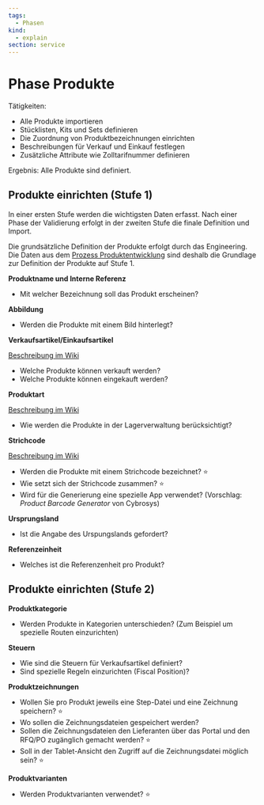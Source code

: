 ```yaml
---
tags:
  - Phasen
kind:
  - explain
section: service
---
```

# Phase Produkte

Tätigkeiten:

* Alle Produkte importieren
* Stücklisten, Kits und Sets definieren
* Die Zuordnung von Produktbezeichnungen einrichten
* Beschreibungen für Verkauf und Einkauf festlegen
* Zusätzliche Attribute wie Zolltarifnummer definieren

Ergebnis: Alle Produkte sind definiert.

## Produkte einrichten (Stufe 1)
In einer ersten Stufe werden die wichtigsten Daten erfasst. Nach einer Phase der Validierung erfolgt in der zweiten Stufe die finale Definition und Import.

Die grundsätzliche Definition der Produkte erfolgt durch das Engineering. Die Daten aus dem [Prozess Produktentwicklung](https://www.odoo-wiki.org/prozess-produktentwicklung.html) sind deshalb die Grundlage zur Definition der Produkte auf Stufe 1.

**Produktname und Interne Referenz**

- Mit welcher Bezeichnung soll das Produkt erscheinen?

**Abbildung**

- Werden die Produkte mit einem Bild hinterlegt?

**Verkaufsartikel/Einkaufsartikel**

 [Beschreibung im Wiki](https://www.odoo-wiki.org/fertigung-stammdaten.html#Verkaufsartikel/Einkaufsartikel)

- Welche Produkte können verkauft werden?
- Welche Produkte können eingekauft werden?

**Produktart**

[Beschreibung im Wiki](https://www.odoo-wiki.org/fertigung-stammdaten.html#produktart)

- Wie werden die Produkte in der Lagerverwaltung berücksichtigt?

**Strichcode**

[Beschreibung im Wiki](https://www.odoo-wiki.org/strichcode.html#strichcode)

- Werden die Produkte mit einem Strichcode bezeichnet? ⭐
- Wie setzt sich der Strichcode zusammen? ⭐
- Wird für die Generierung eine spezielle App verwendet? (Vorschlag: *Product Barcode Generator* von Cybrosys)
  
**Ursprungsland**

- Ist die Angabe des Urspungslands gefordert?

**Referenzeinheit**

- Welches ist die Referenzenheit pro Produkt?

## Produkte einrichten (Stufe 2)

**Produktkategorie**

- Werden Produkte in Kategorien unterschieden? (Zum Beispiel um spezielle Routen einzurichten)

**Steuern**

- Wie sind die Steuern für Verkaufsartikel definiert?
- Sind spezielle Regeln einzurichten (Fiscal Position)?

**Produktzeichnungen**

- Wollen Sie pro Produkt jeweils eine Step-Datei und eine Zeichnung speichern? ⭐
- Wo sollen die Zeichnungsdateien gespeichert werden?  
- Sollen die Zeichnungsdateien den Lieferanten über das Portal und den RFQ/PO zugänglich gemacht werden? ⭐  
- Soll in der Tablet-Ansicht den Zugriff auf die Zeichnungsdatei möglich sein? ⭐

**Produktvarianten**

- Werden Produktvarianten verwendet? ⭐
